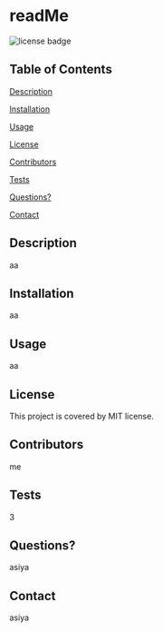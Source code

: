 # readMe
![license badge](https://img.shields.io/badge/license-MIT-blue.svg)

## Table of Contents
[Description](#description) 

[Installation](#installation) 

[Usage](#usage) 

[License](#license) 

[Contributors](#contributing) 

[Tests](#tests) 

[Questions?](#questions) 

[Contact](#contact) 


## Description
aa

## Installation
aa

## Usage
aa

## License
This project is covered by MIT license.

## Contributors
me

## Tests
3

## Questions?
asiya

## Contact
asiya